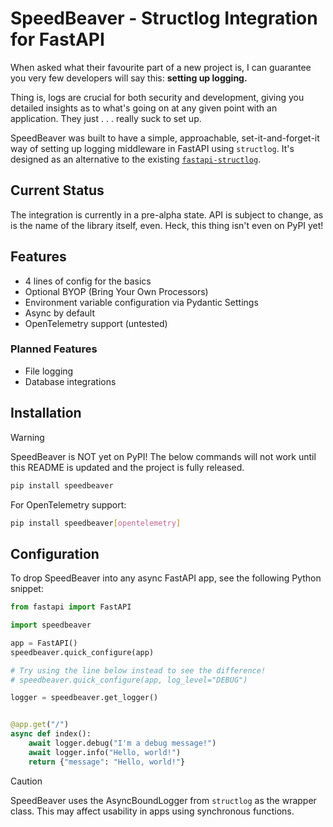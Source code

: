 # SpeedBeaver - Structlog Integration for FastAPI

When asked what their favourite part of a new project is, I can guarantee you very few developers will say this: **setting up logging.**

Thing is, logs are crucial for both security and development, giving you detailed insights as to what's going on at any given point with an application. They just . . . really suck to set up.

SpeedBeaver was built to have a simple, approachable, set-it-and-forget-it way of setting up logging middleware in FastAPI using `structlog`. It's designed as an alternative to the existing [`fastapi-structlog`](https://github.com/redb0/fastapi-logger).

## Current Status

The integration is currently in a pre-alpha state. API is subject to change, as is the name of the library itself, even. Heck, this thing isn't even on PyPI yet!

## Features

- 4 lines of config for the basics
- Optional BYOP (Bring Your Own Processors)
- Environment variable configuration via Pydantic Settings
- Async by default
- OpenTelemetry support (untested)

### Planned Features

- File logging
- Database integrations

## Installation

> [!WARNING]
> SpeedBeaver is NOT yet on PyPI! The below commands will not work until this README is updated and the project is fully released.

```bash
pip install speedbeaver
```

For OpenTelemetry support:

```bash
pip install speedbeaver[opentelemetry]
```

## Configuration

To drop SpeedBeaver into any async FastAPI app, see the following Python snippet:

```python
from fastapi import FastAPI

import speedbeaver

app = FastAPI()
speedbeaver.quick_configure(app)

# Try using the line below instead to see the difference!
# speedbeaver.quick_configure(app, log_level="DEBUG")

logger = speedbeaver.get_logger()


@app.get("/")
async def index():
    await logger.debug("I'm a debug message!")
    await logger.info("Hello, world!")
    return {"message": "Hello, world!"}
```

> [!CAUTION]
> SpeedBeaver uses the AsyncBoundLogger from `structlog` as the wrapper class. This may
> affect usability in apps using synchronous functions.
